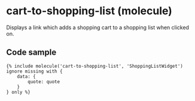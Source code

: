 # cart-to-shopping-list (molecule)

Displays a link which adds a shopping cart to a shopping list when clicked on.

## Code sample 

```
{% include molecule('cart-to-shopping-list', 'ShoppingListWidget') ignore missing with {
    data: {
        quote: quote
    }
} only %}
```

